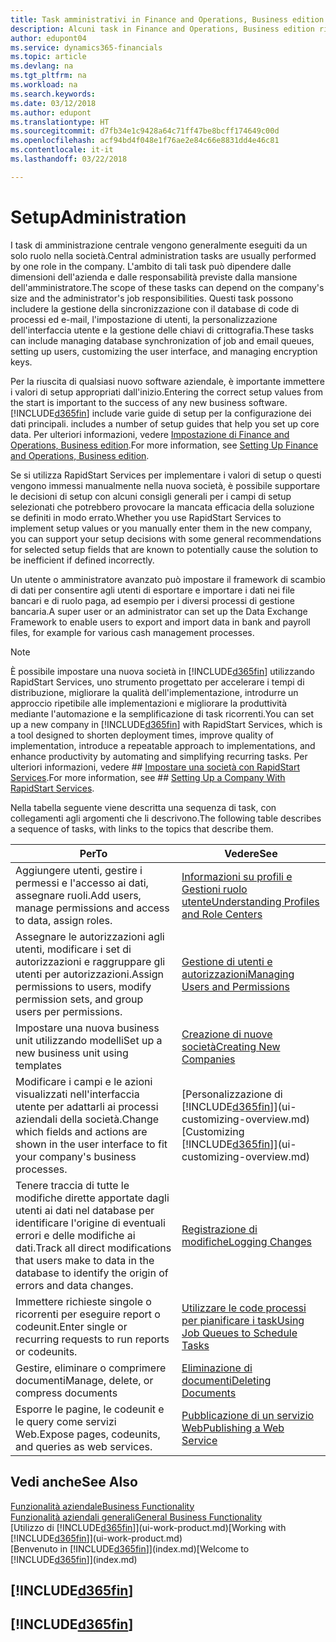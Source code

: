 ```yaml
---
title: Task amministrativi in Finance and Operations, Business edition | Documenti Microsoft
description: Alcuni task in Finance and Operations, Business edition richiedono l'amministrazione centrale e l'impostazione. In questa sezione, viene fornita una descrizione di tali task e informazioni su come utilizzarli.
author: edupont04
ms.service: dynamics365-financials
ms.topic: article
ms.devlang: na
ms.tgt_pltfrm: na
ms.workload: na
ms.search.keywords: 
ms.date: 03/12/2018
ms.author: edupont
ms.translationtype: HT
ms.sourcegitcommit: d7fb34e1c9428a64c71ff47be8bcff174649c00d
ms.openlocfilehash: acf94bd4f048e1f76ae2e84c66e8831dd4e46c81
ms.contentlocale: it-it
ms.lasthandoff: 03/22/2018

---
```

# <a name="administration"></a><span data-ttu-id="d6657-104">Setup</span><span class="sxs-lookup"><span data-stu-id="d6657-104">Administration</span></span>
<span data-ttu-id="d6657-105">I task di amministrazione centrale vengono generalmente eseguiti da un solo ruolo nella società.</span><span class="sxs-lookup"><span data-stu-id="d6657-105">Central administration tasks are usually performed by one role in the company.</span></span> <span data-ttu-id="d6657-106">L'ambito di tali task può dipendere dalle dimensioni dell'azienda e dalle responsabilità previste dalla mansione dell'amministratore.</span><span class="sxs-lookup"><span data-stu-id="d6657-106">The scope of these tasks can depend on the company's size and the administrator's job responsibilities.</span></span> <span data-ttu-id="d6657-107">Questi task possono includere la gestione della sincronizzazione con il database di code di processi ed e-mail, l'impostazione di utenti, la personalizzazione dell'interfaccia utente e la gestione delle chiavi di crittografia.</span><span class="sxs-lookup"><span data-stu-id="d6657-107">These tasks can include managing database synchronization of job and email queues, setting up users, customizing the user interface, and managing encryption keys.</span></span>  

<span data-ttu-id="d6657-108">Per la riuscita di qualsiasi nuovo software aziendale, è importante immettere i valori di setup appropriati dall'inizio.</span><span class="sxs-lookup"><span data-stu-id="d6657-108">Entering the correct setup values from the start is important to the success of any new business software.</span></span> [!INCLUDE[d365fin](includes/d365fin_md.md)]<span data-ttu-id="d6657-109"> include varie guide di setup per la configurazione dei dati principali.</span><span class="sxs-lookup"><span data-stu-id="d6657-109"> includes a number of setup guides that help you set up core data.</span></span> <span data-ttu-id="d6657-110">Per ulteriori informazioni, vedere [Impostazione di Finance and Operations, Business edition](setup.md).</span><span class="sxs-lookup"><span data-stu-id="d6657-110">For more information, see [Setting Up Finance and Operations, Business edition](setup.md).</span></span>

<span data-ttu-id="d6657-111">Se si utilizza RapidStart Services per implementare i valori di setup o questi vengono immessi manualmente nella nuova società, è possibile supportare le decisioni di setup con alcuni consigli generali per i campi di setup selezionati che potrebbero provocare la mancata efficacia della soluzione se definiti in modo errato.</span><span class="sxs-lookup"><span data-stu-id="d6657-111">Whether you use RapidStart Services to implement setup values or you manually enter them in the new company, you can support your setup decisions with some general recommendations for selected setup fields that are known to potentially cause the solution to be inefficient if defined incorrectly.</span></span>  

<span data-ttu-id="d6657-112">Un utente o amministratore avanzato può impostare il framework di scambio di dati per consentire agli utenti di esportare e importare i dati nei file bancari e di ruolo paga, ad esempio per i diversi processi di gestione bancaria.</span><span class="sxs-lookup"><span data-stu-id="d6657-112">A super user or an administrator can set up the Data Exchange Framework to enable users to export and import data in bank and payroll files, for example for various cash management processes.</span></span>

> [!NOTE]
> <span data-ttu-id="d6657-113">È possibile impostare una nuova società in [!INCLUDE[d365fin](includes/d365fin_md.md)] utilizzando RapidStart Services, uno strumento progettato per accelerare i tempi di distribuzione, migliorare la qualità dell'implementazione, introdurre un approccio ripetibile alle implementazioni e migliorare la produttività mediante l'automazione e la semplificazione di task ricorrenti.</span><span class="sxs-lookup"><span data-stu-id="d6657-113">You can set up a new company in [!INCLUDE[d365fin](includes/d365fin_md.md)] with RapidStart Services, which is a tool designed to shorten deployment times, improve quality of implementation, introduce a repeatable approach to implementations, and enhance productivity by automating and simplifying recurring tasks.</span></span> <span data-ttu-id="d6657-114">Per ulteriori informazioni, vedere ## [Impostare una società con RapidStart Services](admin-set-up-a-company-with-rapidstart.md).</span><span class="sxs-lookup"><span data-stu-id="d6657-114">For more information, see ## [Setting Up a Company With RapidStart Services](admin-set-up-a-company-with-rapidstart.md).</span></span>

<span data-ttu-id="d6657-115">Nella tabella seguente viene descritta una sequenza di task, con collegamenti agli argomenti che li descrivono.</span><span class="sxs-lookup"><span data-stu-id="d6657-115">The following table describes a sequence of tasks, with links to the topics that describe them.</span></span>   

|<span data-ttu-id="d6657-116">**Per**</span><span class="sxs-lookup"><span data-stu-id="d6657-116">**To**</span></span>|<span data-ttu-id="d6657-117">**Vedere**</span><span class="sxs-lookup"><span data-stu-id="d6657-117">**See**</span></span>|  
|------------|-------------|  
|<span data-ttu-id="d6657-118">Aggiungere utenti, gestire i permessi e l'accesso ai dati, assegnare ruoli.</span><span class="sxs-lookup"><span data-stu-id="d6657-118">Add users, manage permissions and access to data, assign roles.</span></span>|[<span data-ttu-id="d6657-119">Informazioni su profili e Gestioni ruolo utente</span><span class="sxs-lookup"><span data-stu-id="d6657-119">Understanding Profiles and Role Centers</span></span>](admin-users-profiles-roles.md)|  
|<span data-ttu-id="d6657-120">Assegnare le autorizzazioni agli utenti, modificare i set di autorizzazioni e raggruppare gli utenti per autorizzazioni.</span><span class="sxs-lookup"><span data-stu-id="d6657-120">Assign permissions to users, modify permission sets, and group users per permissions.</span></span>|[<span data-ttu-id="d6657-121">Gestione di utenti e autorizzazioni</span><span class="sxs-lookup"><span data-stu-id="d6657-121">Managing Users and Permissions</span></span>](ui-how-users-permissions.md)|
|<span data-ttu-id="d6657-122">Impostare una nuova business unit utilizzando modelli</span><span class="sxs-lookup"><span data-stu-id="d6657-122">Set up a new business unit using templates</span></span>|[<span data-ttu-id="d6657-123">Creazione di nuove società</span><span class="sxs-lookup"><span data-stu-id="d6657-123">Creating New Companies</span></span>](about-new-company.md)|
| <span data-ttu-id="d6657-124">Modificare i campi e le azioni visualizzati nell'interfaccia utente per adattarli ai processi aziendali della società.</span><span class="sxs-lookup"><span data-stu-id="d6657-124">Change which fields and actions are shown in the user interface to fit your company's business processes.</span></span> |<span data-ttu-id="d6657-125">[Personalizzazione di [!INCLUDE[d365fin](includes/d365fin_md.md)]](ui-customizing-overview.md)</span><span class="sxs-lookup"><span data-stu-id="d6657-125">[Customizing [!INCLUDE[d365fin](includes/d365fin_md.md)]](ui-customizing-overview.md)</span></span> |
|<span data-ttu-id="d6657-126">Tenere traccia di tutte le modifiche dirette apportate dagli utenti ai dati nel database per identificare l'origine di eventuali errori e delle modifiche ai dati.</span><span class="sxs-lookup"><span data-stu-id="d6657-126">Track all direct modifications that users make to data in the database to identify the origin of errors and data changes.</span></span>|[<span data-ttu-id="d6657-127">Registrazione di modifiche</span><span class="sxs-lookup"><span data-stu-id="d6657-127">Logging Changes</span></span>](across-log-changes.md)|  
|<span data-ttu-id="d6657-128">Immettere richieste singole o ricorrenti per eseguire report o codeunit.</span><span class="sxs-lookup"><span data-stu-id="d6657-128">Enter single or recurring requests to run reports or codeunits.</span></span>|[<span data-ttu-id="d6657-129">Utilizzare le code processi per pianificare i task</span><span class="sxs-lookup"><span data-stu-id="d6657-129">Using Job Queues to Schedule Tasks</span></span>](admin-job-queues-schedule-tasks.md)|  
|<span data-ttu-id="d6657-130">Gestire, eliminare o comprimere documenti</span><span class="sxs-lookup"><span data-stu-id="d6657-130">Manage, delete, or compress documents</span></span>|[<span data-ttu-id="d6657-131">Eliminazione di documenti</span><span class="sxs-lookup"><span data-stu-id="d6657-131">Deleting Documents</span></span>](admin-manage-documents.md)|  
|<span data-ttu-id="d6657-132">Esporre le pagine, le codeunit e le query come servizi Web.</span><span class="sxs-lookup"><span data-stu-id="d6657-132">Expose pages, codeunits, and queries as web services.</span></span>|[<span data-ttu-id="d6657-133">Pubblicazione di un servizio Web</span><span class="sxs-lookup"><span data-stu-id="d6657-133">Publishing a Web Service</span></span>](across-how-publish-web-service.md)|

## <a name="see-also"></a><span data-ttu-id="d6657-134">Vedi anche</span><span class="sxs-lookup"><span data-stu-id="d6657-134">See Also</span></span>
[<span data-ttu-id="d6657-135">Funzionalità aziendale</span><span class="sxs-lookup"><span data-stu-id="d6657-135">Business Functionality</span></span>](madeira-business-functionality.md)  
[<span data-ttu-id="d6657-136">Funzionalità aziendali generali</span><span class="sxs-lookup"><span data-stu-id="d6657-136">General Business Functionality</span></span>](ui-across-business-areas.md)  
<span data-ttu-id="d6657-137">[Utilizzo di [!INCLUDE[d365fin](includes/d365fin_md.md)]](ui-work-product.md)</span><span class="sxs-lookup"><span data-stu-id="d6657-137">[Working with [!INCLUDE[d365fin](includes/d365fin_md.md)]](ui-work-product.md)</span></span>  
<span data-ttu-id="d6657-138">[Benvenuto in [!INCLUDE[d365fin](includes/d365fin_md.md)]](index.md)</span><span class="sxs-lookup"><span data-stu-id="d6657-138">[Welcome to [!INCLUDE[d365fin](includes/d365fin_md.md)]](index.md)</span></span>  

## [!INCLUDE[d365fin](includes/free_trial_md.md)]  
## [!INCLUDE[d365fin](includes/training_link_md.md)]


